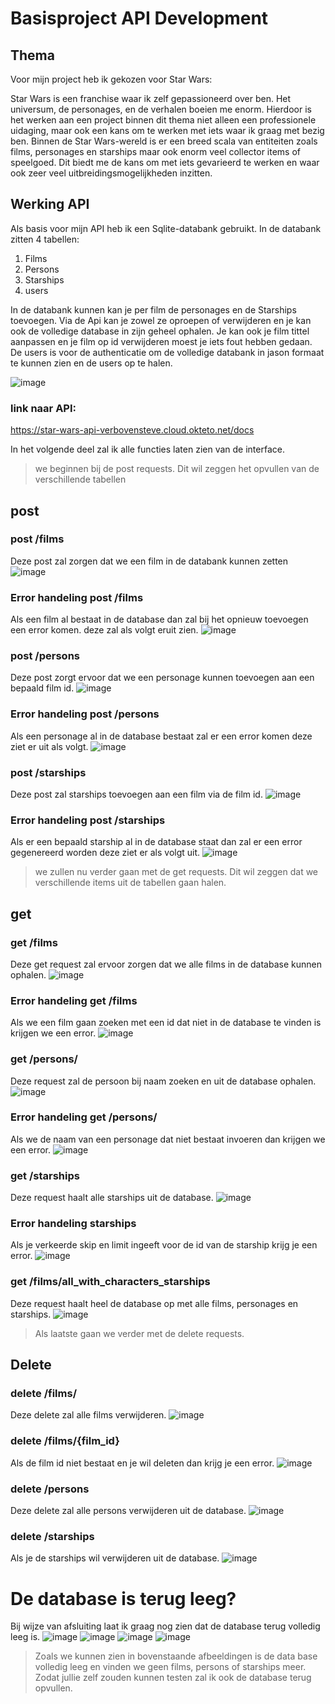 # Basisproject API Development
## Thema

Voor mijn project heb ik gekozen voor Star Wars:

Star Wars is een franchise waar ik zelf gepassioneerd over ben.
Het universum, de personages, en de verhalen boeien me enorm.
Hierdoor is het werken aan een project binnen dit thema niet alleen een professionele uidaging, maar ook een kans om te werken met iets waar ik graag met bezig ben.
Binnen de Star Wars-wereld is er een breed scala van entiteiten zoals films, personages en starships maar ook enorm veel collector items of speelgoed.
Dit biedt me de kans om met iets gevarieerd te werken en waar ook zeer veel uitbreidingsmogelijkheden inzitten.

## Werking API

Als basis voor mijn API heb ik een Sqlite-databank gebruikt.
In de databank zitten 4 tabellen: 
1. Films
2. Persons
3. Starships
4. users

In de databank kunnen kan je per film de personages en de Starships toevoegen. Via de Api kan je zowel ze oproepen of verwijderen en je kan ook de volledige database in zijn geheel ophalen. Je kan ook je film tittel aanpassen en je film op id verwijderen moest je iets fout hebben gedaan. De users is voor de authenticatie om de volledige databank in jason formaat te kunnen zien en de users op te halen.

![image](https://github.com/VerbovenSteve/API_DEV_eind_project/assets/113888137/379359c5-f749-4595-a791-277fc9f572b2)

### link naar API:

https://star-wars-api-verbovensteve.cloud.okteto.net/docs 

In het volgende deel zal ik alle functies laten zien van de interface.
> we beginnen bij de post requests. Dit wil zeggen het opvullen van de verschillende tabellen
## post 

### post /films

Deze post zal zorgen dat we een film in de databank kunnen zetten
![image](https://github.com/VerbovenSteve/API_DEV_eind_project/assets/113888137/9f276062-415d-4202-bbcc-54b7d2e790be)


### Error handeling post /films

Als een film al bestaat in de database dan zal bij het opnieuw toevoegen een error komen. deze zal als volgt eruit zien.
![image](https://github.com/VerbovenSteve/api_development/assets/113888137/12271803-e734-46ff-9a24-8964b9de02bc)


### post /persons

Deze post zorgt ervoor dat we een personage kunnen toevoegen aan een bepaald film id.
![image](https://github.com/VerbovenSteve/api_development/assets/113888137/fd733bfd-647c-4305-ba45-c99b5521e478)

### Error handeling post /persons

Als een personage al in de database bestaat zal er een error komen deze ziet er uit als volgt.
![image](https://github.com/VerbovenSteve/api_development/assets/113888137/81b8bf8b-fc55-4307-a5c3-9e1b6be9ecd6)



### post /starships

Deze post zal starships toevoegen aan een film via de film id.
![image](https://github.com/VerbovenSteve/api_development/assets/113888137/1f3f1c6b-1361-4d55-8179-c9b5afe2daef)

### Error handeling post /starships

Als er een bepaald starship al in de database staat dan zal er een error gegenereerd worden deze ziet er als volgt uit.
![image](https://github.com/VerbovenSteve/api_development/assets/113888137/d78c9eee-1cf8-40d6-adec-71e58a603d0d)


> we zullen nu verder gaan met de get requests. Dit wil zeggen dat we verschillende items uit de tabellen gaan halen.

## get

### get /films

Deze get request zal ervoor zorgen dat we alle films in de database kunnen ophalen.
![image](https://github.com/VerbovenSteve/api_development/assets/113888137/72100ca4-ad50-4d9d-94d6-c1ab20bc0fea)

### Error handeling get /films

Als we een film gaan zoeken met een id dat niet in de database te vinden is krijgen we een error.
![image](https://github.com/VerbovenSteve/api_development/assets/113888137/726c8cc3-1f04-43a1-a202-ca1eaf8bc57c)


### get /persons/

Deze request zal de persoon bij naam zoeken en uit de database ophalen.
![image](https://github.com/VerbovenSteve/api_development/assets/113888137/a44bb155-fc2c-47e2-a42d-e1cce146c07c)

### Error handeling get /persons/

Als we de naam van een personage dat niet bestaat invoeren dan krijgen we een error.
![image](https://github.com/VerbovenSteve/api_development/assets/113888137/af87e3c6-7692-433b-b2f0-4984fa650d07)


### get /starships

Deze request haalt alle starships uit de database.
![image](https://github.com/VerbovenSteve/api_development/assets/113888137/86f81e34-6cbf-4fc2-9027-982e8674314c)

### Error handeling starships

Als je verkeerde skip en limit ingeeft voor de id van de starship krijg je een error.
![image](https://github.com/VerbovenSteve/api_development/assets/113888137/f8683fc3-46b2-4cf8-a072-80e77ac87949)


### get /films/all_with_characters_starships

Deze request haalt heel de database op met alle films, personages en starships.
![image](https://github.com/VerbovenSteve/api_development/assets/113888137/c964119b-af2e-4634-a43c-5d5dd7e72e54)

> Als laatste gaan we verder met de delete requests.

## Delete 

### delete /films/

Deze delete zal alle films verwijderen.
![image](https://github.com/VerbovenSteve/api_development/assets/113888137/097fd5c4-0761-47dd-8d7c-8c5bec6406f1)

### delete /films/{film_id}

Als de film id niet bestaat en je wil deleten dan krijg je een error.
![image](https://github.com/VerbovenSteve/api_development/assets/113888137/f1393bd1-12fe-42ac-adbf-ce0611b16951)

### delete /persons

Deze delete zal alle persons verwijderen uit de database.
![image](https://github.com/VerbovenSteve/api_development/assets/113888137/4a654529-71c0-4069-bf14-78d7c325ec0b)

### delete /starships

Als je de starships wil verwijderen uit de database.
![image](https://github.com/VerbovenSteve/api_development/assets/113888137/d71ffcd8-13dc-45e7-9f9b-2f35dfb61128)

# De database is terug leeg?

Bij wijze van afsluiting laat ik graag nog zien dat de database terug volledig leeg is.
![image](https://github.com/VerbovenSteve/api_development/assets/113888137/b09a2f52-d08e-4756-bd9e-b75a5c7867f2)
![image](https://github.com/VerbovenSteve/api_development/assets/113888137/158138d9-f76c-4797-ae1c-2e8f214096e3)
![image](https://github.com/VerbovenSteve/api_development/assets/113888137/6101232b-6067-414e-b83a-b15b41ed417a)
![image](https://github.com/VerbovenSteve/api_development/assets/113888137/3ef8f02e-5f3d-401b-b387-f4b70b38a9f1)
> Zoals we kunnen zien in bovenstaande afbeeldingen is de data base volledig leeg en vinden we geen films, persons of starships meer.
> Zodat jullie zelf zouden kunnen testen zal ik ook de database terug opvullen.
